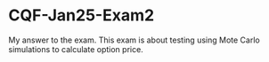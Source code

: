# CQF-Jan25-Exam2 #
My answer to the exam.
This exam is about testing using Mote Carlo simulations to calculate option price.
